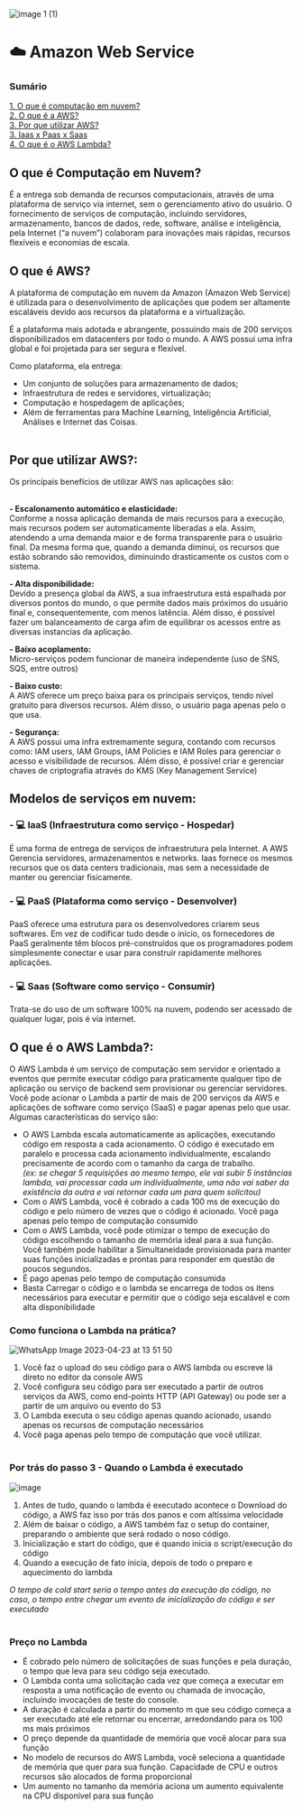![image 1 (1)](https://user-images.githubusercontent.com/93364960/233743602-d594a535-0f45-4958-8729-c71acec06676.png)

# ☁️ Amazon Web Service

<h3>Sumário</h3>
<a href="#compNuvem">1. O que é computação em nuvem?</a> <br>
<a href="#oquee">2. O que é a AWS?</a> <br>
<a href="#beneficios">3. Por que utilizar AWS?</a> <br>
<a href="#ips">3. Iaas x Paas x Saas</a> <br>
<a href="#lambda">4. O que é o AWS Lambda?</a> 

<h2 id="compNuvem">O que é Computação em Nuvem?</h2>
É a entrega sob demanda de recursos computacionais, através de uma plataforma de serviço via internet, sem o gerenciamento ativo do usuário. O fornecimento de serviços de computação, incluindo servidores, armazenamento, bancos de dados, rede, software, análise e inteligência, pela Internet (“a nuvem”) colaboram para inovações mais rápidas, recursos flexíveis e economias de escala. 

<h2 id="oquee">O que é AWS?</h2>
A plataforma de computação em nuvem da Amazon (Amazon Web Service) é utilizada para o desenvolvimento de aplicações que podem ser altamente escaláveis devido aos recursos da plataforma e a virtualização.

É a plataforma mais adotada e abrangente, possuindo mais de 200 serviços disponibilizados em datacenters por todo o mundo. A AWS possui uma infra global e foi projetada para ser segura e flexível. <br>

Como plataforma, ela entrega:

- Um conjunto de soluções para armazenamento de dados;
- Infraestrutura de redes e servidores, virtualização;
- Computação e hospedagem de aplicações;
- Além de ferramentas para Machine Learning, Inteligência Artificial, Análises e Internet das Coisas. <br><br>

<h2 id="beneficios">Por que utilizar AWS?:</h2>
Os princípais benefícios de utilizar AWS nas aplicações são: <br><br>

<b> - Escalonamento automático e elasticidade: </b><br> 
Conforme a nossa aplicação demanda de mais recursos para a execução, mais recursos podem ser automaticamente liberadas a ela. Assim, atendendo a uma demanda maior e de forma transparente para o usuário final.  Da mesma forma que, quando a demanda diminui, os recursos que estão sobrando são removidos, diminuindo drasticamente os custos com o sistema.<br> 

<b> - Alta disponibilidade: </b><br> 
Devido a presença global da AWS, a sua infraestrutura está espalhada por diversos pontos do mundo, o que permite dados mais próximos do usuário final e, consequentemente, com menos latência. Além disso, é possível fazer um balanceamento de carga afim de equilibrar os acessos entre as diversas instancias da aplicação.

<b> - Baixo acoplamento: </b><br> 
Micro-serviços podem funcionar de maneira independente (uso de SNS, SQS, entre outros)

<b> - Baixo custo: </b><br>
A AWS oferece um preço baixa para os principais serviços, tendo nível gratuito para diversos recursos. Além disso, o usuário paga apenas pelo o que usa.

<b> - Segurança: </b><br>
A AWS possui uma infra extremamente segura, contando com recursos como: IAM users, IAM Groups, IAM Policies e IAM Roles para gerenciar o acesso e visibilidade de recursos. Além disso, é possível criar e gerenciar chaves de criptografia através do KMS (Key Management Service)

<h2 id="ips">Modelos de serviços em nuvem:</h2>
<h3>- 💻 IaaS (Infraestrutura como serviço - Hospedar)</h3>
É uma forma de entrega de serviços de infraestrutura pela Internet. A AWS Gerencia servidores, armazenamentos e networks. Iaas fornece os mesmos recursos que os data centers tradicionais, mas sem a necessidade de manter ou gerenciar fisicamente. 

<h3>- 💻 PaaS (Plataforma como serviço - Desenvolver)</h3>
PaaS oferece uma estrutura para os desenvolvedores criarem seus softwares. Em vez de codificar tudo desde o início, os fornecedores de PaaS geralmente têm blocos pré-construídos que os programadores podem simplesmente conectar e usar para construir rapidamente melhores aplicações.

<h3>- 💻 Saas (Software como serviço - Consumir)</h3>
Trata-se do uso de um software 100% na nuvem, podendo ser acessado de qualquer lugar, pois é via internet. 

<h2 id="lambda">O que é o AWS Lambda?:</h2>

O AWS Lambda é um serviço de computação sem servidor e orientado a eventos que permite executar código para praticamente qualquer tipo de aplicação ou serviço de backend sem provisionar ou gerenciar servidores. Você pode acionar o Lambda a partir de mais de 200 serviços da AWS e aplicações de software como serviço (SaaS) e pagar apenas pelo que usar. Algumas características do serviço são:
- O AWS Lambda escala automaticamente as aplicações, executando código em resposta a cada acionamento. O código é executado em paralelo e processa cada acionamento individualmente, escalando precisamente de acordo com o tamanho da carga de trabalho. <br>
<i>(ex: se chegar 5 requisições ao mesmo tempo, ele vai subir 5 instâncias lambda, vai processar cada um individualmente, uma não vai saber da existência da outra e vai retornar cada um para quem solicitou)</i> <br>
- Com o AWS Lambda, você é cobrado a cada 100 ms de execução do código e pelo número de vezes que o código é acionado. Você paga apenas pelo tempo de computação consumido
- Com o AWS Lambda, você pode otimizar o tempo de execução do código escolhendo o tamanho de memória ideal para a sua função. Você também pode habilitar a Simultaneidade provisionada para manter suas funções inicializadas e prontas para responder em questão de poucos segundos.
- É pago apenas pelo tempo de computação consumida
- Basta Carregar o código e o lambda se encarrega de todos os itens necessários para executar e permitir que o código seja escalável e com alta disponibilidade

<h3>Como funciona o Lambda na prática?</h3>

![WhatsApp Image 2023-04-23 at 13 51 50](https://user-images.githubusercontent.com/93364960/233853321-a924eb14-dbe2-4213-a939-a368c991a457.jpeg)

1. Você faz o upload do seu código para o AWS lambda ou escreve lá direto no editor da console AWS
2. Você configura seu código para ser executado a partir de outros serviços da AWS, como end-points HTTP (API Gateway) ou pode ser a partir de um arquivo ou evento do S3 
3. O Lambda executa o seu código apenas quando acionado, usando apenas os recursos de computação necessários
4. Você paga apenas pelo tempo de computação que você utilizar. <br><br>

<h3>Por trás do passo 3 - Quando o Lambda é executado</h3>

![image](https://user-images.githubusercontent.com/93364960/233853788-1fa049a8-a7c4-4028-944d-80956f1d9484.png)

1. Antes de tudo, quando o lambda é executado acontece o Download do código, a AWS faz isso por trás dos panos e com altíssima velocidade
2. Além de baixar o código, a AWS também faz o setup do container, preparando o ambiente que será rodado o noso código.
3. Inicialização e start do código, que é quando inicia o script/execução do código
4. Quando a execução de fato inicia, depois de todo o preparo e aquecimento do lambda

<i>O tempo de cold start seria o tempo antes da execução do código, no caso, o tempo entre chegar um evento de inicialização do código e ser executado</i> <br><br>

<h3>Preço no Lambda</h3>

- É cobrado pelo número de solicitações de suas funções e pela duração, o tempo que leva para seu código seja executado.
- O Lambda conta uma solicitação cada vez que começa a executar em resposta a uma notificação de evento ou chamada de invocação, incluindo invocações de teste do console.
- A duração é calculada a partir do momento m que seu código começa a ser executado até ele retornar ou encerrar, arredondando para os 100 ms mais próximos
- O preço depende da quantidade de memória que você alocar para sua função
- No modelo de recursos do AWS Lambda, você seleciona a quantidade de memória que quer para sua função. Capacidade de CPU e outros recursos são alocados de forma proporcional
- Um aumento no tamanho da memória aciona um aumento equivalente na CPU disponível para sua função
